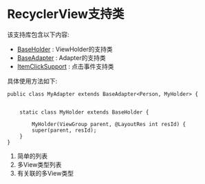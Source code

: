 # RecyclerView支持类

该支持库包含以下内容:

- [BaseHolder](https://github.com/Dev-Wiki/RecyclerView/blob/master/recycler/src/main/java/net/devwiki/recycler/BaseHolder.java) : ViewHolder的支持类
- [BaseAdapter](https://github.com/Dev-Wiki/RecyclerView/blob/master/recycler/src/main/java/net/devwiki/recycler/BaseAdapter.java) : Adapter的支持类
- [ItemClickSupport](https://github.com/Dev-Wiki/RecyclerView/blob/master/recycler/src/main/java/net/devwiki/recycler/ItemClickSupport.java) : 点击事件支持类

具体使用方法如下:

```
public class MyAdapter extends BaseAdapter<Person, MyHolder> {


    static class MyHolder extends BaseHolder {
    
        MyHolder(ViewGroup parent, @LayoutRes int resId) {
        super(parent, resId);
    }
}
```

1. 简单的列表
2. 多View类型列表
3. 有关联的多View类型
